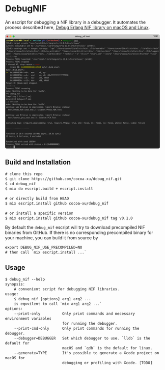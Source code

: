 # DebugNIF

An escript for debugging a NIF library in a debugger. It automates the process described here, [Debug Erlang NIF library on macOS and Linux](https://cocoa-research.works/2022/02/debug-erlang-nif-library/).

![screenshot](assets/screenshot.png)

## Build and Installation

```shell
# clone this repo
$ git clone https://github.com/cocoa-xu/debug_nif.git
$ cd debug_nif
$ mix do escript.build + escript.install

# or directly build from HEAD
$ mix escript.install github cocoa-xu/debug_nif

# or install a specific version
$ mix escript.install github cocoa-xu/debug_nif tag v0.1.0
```

By default the `debug_nif` escript will try to download precompiled NIF binaries from GitHub. If there is no corresponding precompiled binary for your machine, you can build it from source by

```shell
export DEBUG_NIF_USE_PRECOMPILED=NO
# then call `mix escript.install ...`
```

## Usage
```shell
$ debug_nif --help
synopsis:
    A convenient script for debugging NIF libraries.
usage:
    $ debug_nif {options} arg1 arg2 ...
    is equvilent to call `mix arg1 arg2 ...`
options:
    --print-only          Only print commands and necessary environment variables
                          for running the debugger.
    --print-cmd-only      Only print commands for running the debugger.
    --debugger=DEBUGGER   Set which debugger to use. `lldb` is the default for
                          macOS and `gdb` is the default for linux.
    --generate=TYPE       It's possible to generate a Xcode project on macOS for
                          debugging or profiling with Xcode. [TODO]
```
